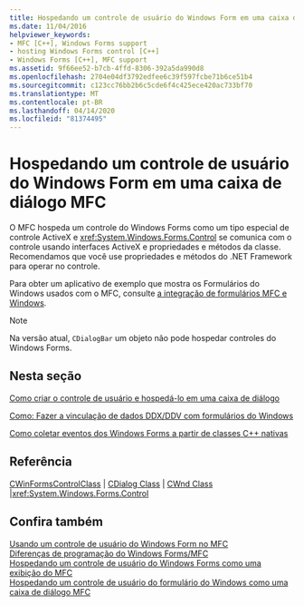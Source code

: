 ```yaml
---
title: Hospedando um controle de usuário do Windows Form em uma caixa de diálogo MFC
ms.date: 11/04/2016
helpviewer_keywords:
- MFC [C++], Windows Forms support
- hosting Windows Forms control [C++]
- Windows Forms [C++], MFC support
ms.assetid: 9f66ee52-b7cb-4ffd-8306-392a5da990d8
ms.openlocfilehash: 2704e04df3792edfee6c39f597fcbe71b6ce51b4
ms.sourcegitcommit: c123cc76bb2b6c5cde6f4c425ece420ac733bf70
ms.translationtype: MT
ms.contentlocale: pt-BR
ms.lasthandoff: 04/14/2020
ms.locfileid: "81374495"
---
```

# <a name="hosting-a-windows-form-user-control-in-an-mfc-dialog-box"></a>Hospedando um controle de usuário do Windows Form em uma caixa de diálogo MFC

O MFC hospeda um controle do Windows Forms como um tipo especial de controle ActiveX e <xref:System.Windows.Forms.Control> se comunica com o controle usando interfaces ActiveX e propriedades e métodos da classe. Recomendamos que você use propriedades e métodos do .NET Framework para operar no controle.

Para obter um aplicativo de exemplo que mostra os Formulários do Windows usados com o MFC, consulte [a integração de formulários MFC e Windows](https://www.microsoft.com/download/details.aspx?id=2113).

> [!NOTE]
> Na versão atual, `CDialogBar` um objeto não pode hospedar controles do Windows Forms.

## <a name="in-this-section"></a>Nesta seção

[Como criar o controle de usuário e hospedá-lo em uma caixa de diálogo](../dotnet/how-to-create-the-user-control-and-host-in-a-dialog-box.md)

[Como: Fazer a vinculação de dados DDX/DDV com formulários do Windows](../dotnet/how-to-do-ddx-ddv-data-binding-with-windows-forms.md)

[Como coletar eventos dos Windows Forms a partir de classes C++ nativas](../dotnet/how-to-sink-windows-forms-events-from-native-cpp-classes.md)

## <a name="reference"></a>Referência

[CWinFormsControlClass](../mfc/reference/cwinformscontrol-class.md) &#124; [CDialog Class](../mfc/reference/cdialog-class.md) &#124; [CWnd Class](../mfc/reference/cwnd-class.md) &#124;<xref:System.Windows.Forms.Control>

## <a name="see-also"></a>Confira também

[Usando um controle de usuário do Windows Form no MFC](../dotnet/using-a-windows-form-user-control-in-mfc.md)<br/>
[Diferenças de programação do Windows Forms/MFC](../dotnet/windows-forms-mfc-programming-differences.md)<br/>
[Hospedando um controle de usuário do Windows Forms como uma exibição do MFC](../dotnet/hosting-a-windows-forms-user-control-as-an-mfc-view.md)<br/>
[Hospedando um controle de usuário do formulário do Windows como uma caixa de diálogo MFC](../dotnet/hosting-a-windows-form-user-control-as-an-mfc-dialog-box.md)
